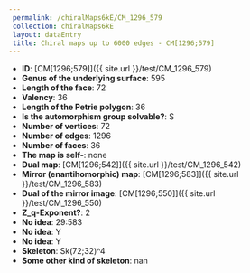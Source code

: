```yaml
--- 
 permalink: /chiralMaps6kE/CM_1296_579 
 collection: chiralMaps6kE
 layout: dataEntry
 title: Chiral maps up to 6000 edges - CM[1296;579]
---
```


- **ID**: [CM[1296;579]]({{ site.url }}/test/CM_1296_579)
- **Genus of the underlying surface**: 595
- **Length of the face**: 72
- **Valency**: 36
- **Length of the Petrie polygon**: 36
- **Is the automorphism group solvable?**: S
- **Number of vertices**: 72
- **Number of edges**: 1296
- **Number of faces**: 36
- **The map is self-**: none
- **Dual map**: [CM[1296;542]]({{ site.url }}/test/CM_1296_542)
- **Mirror (enantihomorphic) map**: [CM[1296;583]]({{ site.url }}/test/CM_1296_583)
- **Dual of the mirror image**: [CM[1296;550]]({{ site.url }}/test/CM_1296_550)
- **Z_q-Exponent?**: 2
- **No idea**:  29:583
- **No idea**: Y
- **No idea**: Y
- **Skeleton**: Sk(72;32)^4
- **Some other kind of skeleton**: nan
